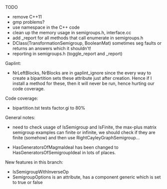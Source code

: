 TODO

* remove C++11
* gmp problems?
* use namespace in the C++ code
* clean up the memory usage in semigroups.h, interface.cc
* add _report for all methods that call enumerate in semigroups.h
* DClass(TransformationSemigroup, BooleanMat) sometimes seg faults or returns an answers which it shouldn't!
* reporting in semigroups.h (toggle_report and _report)

Gaplint:

* NrLeftBlocks, NrBlocks are in gaplint_ignore since the every way to create 
  a bipartition sets these attribute just after creation. Hence if I install a
  method for these, then it will never be run, hence hurting our code coverage. 

Code coverage:

* bipartition.tst tests factor.gi to 80%

General notes:

* need to check usage of IsSemigroup and IsFinite, the max-plus matrix
  semigroup examples can finite or infinite, we should check if they are finite
  (somehow) and then use RightCayleyGraphSemigroup...

* HasGeneratorsOfMagmaIdeal has been changed to HasGeneratorsOfSemigroupIdeal
  in lots of places.


New features in this branch:

* IsSemigroupWithInverseOp 
* SemigroupOptions is an attribute, has a component generic which is set to
  true or false
